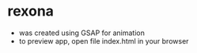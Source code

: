 # rexona

- was created using GSAP for animation
- to preview app, open file index.html in your browser